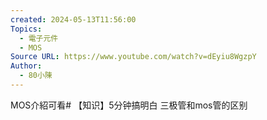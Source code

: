 ```yaml
---
created: 2024-05-13T11:56:00
Topics:
  - 電子元件
  - MOS
Source URL: https://www.youtube.com/watch?v=dEyiu8WgzpY
Author:
  - 80小陳
---
```

MOS介紹可看# 【知识】5分钟搞明白 三极管和mos管的区别
